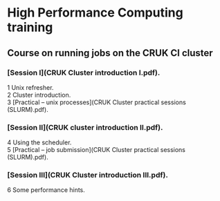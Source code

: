 # High Performance Computing training

## Course on running jobs on the CRUK CI cluster

### [Session I](CRUK Cluster introduction I.pdf).  
1	Unix refresher.  
2	Cluster introduction.  
3	[Practical – unix processes](CRUK Cluster practical sessions (SLURM).pdf).  

### [Session II](CRUK cluster introduction II.pdf).  
4	Using the scheduler.  
5	[Practical – job submission](CRUK Cluster practical sessions (SLURM).pdf).  

### [Session III](CRUK Cluster introduction III.pdf).  
6	Some performance hints.  
